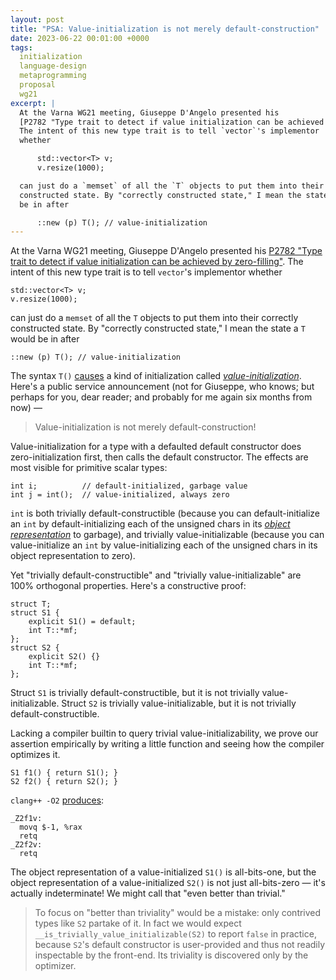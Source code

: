 ```yaml
---
layout: post
title: "PSA: Value-initialization is not merely default-construction"
date: 2023-06-22 00:01:00 +0000
tags:
  initialization
  language-design
  metaprogramming
  proposal
  wg21
excerpt: |
  At the Varna WG21 meeting, Giuseppe D'Angelo presented his
  [P2782 "Type trait to detect if value initialization can be achieved by zero-filling"](https://www.open-std.org/jtc1/sc22/wg21/docs/papers/2023/p2782r0.html).
  The intent of this new type trait is to tell `vector`'s implementor
  whether

      std::vector<T> v;
      v.resize(1000);

  can just do a `memset` of all the `T` objects to put them into their correctly
  constructed state. By "correctly constructed state," I mean the state a `T` would
  be in after

      ::new (p) T(); // value-initialization
---
```


At the Varna WG21 meeting, Giuseppe D'Angelo presented his
[P2782 "Type trait to detect if value initialization can be achieved by zero-filling"](https://www.open-std.org/jtc1/sc22/wg21/docs/papers/2023/p2782r0.html).
The intent of this new type trait is to tell `vector`'s implementor
whether

    std::vector<T> v;
    v.resize(1000);

can just do a `memset` of all the `T` objects to put them into their correctly
constructed state. By "correctly constructed state," I mean the state a `T` would
be in after

    ::new (p) T(); // value-initialization

The syntax `T()` [causes](http://eel.is/c++draft/dcl.init.general#16.4.sentence-1)
a kind of initialization called [_value-initialization_](http://eel.is/c++draft/dcl.init.general#9).
Here's a public service announcement (not for Giuseppe, who knows;
but perhaps for you, dear reader; and probably for me again six months from now) —

> Value-initialization is not merely default-construction!

Value-initialization for a type with a defaulted default constructor
does zero-initialization first, then calls the default constructor.
The effects are most visible for primitive scalar types:

    int i;          // default-initialized, garbage value
    int j = int();  // value-initialized, always zero

`int` is both trivially default-constructible (because you can default-initialize
an `int` by default-initializing each of the unsigned chars in its
[_object representation_](https://eel.is/c++draft/basic.types#general-4.sentence-1) to garbage),
and trivially value-initializable (because you can value-initialize an `int` by
value-initializing each of the unsigned chars in its object representation to zero).

Yet "trivially default-constructible" and "trivially value-initializable" are 100% orthogonal
properties. Here's a constructive proof:

    struct T;
    struct S1 {
        explicit S1() = default;
        int T::*mf;
    };
    struct S2 {
        explicit S2() {}
        int T::*mf;
    };

Struct `S1` is trivially default-constructible, but it is not trivially value-initializable.
Struct `S2` is trivially value-initializable, but it is not trivially default-constructible.

Lacking a compiler builtin to query trivial value-initializability, we prove our assertion
empirically by writing a little function and seeing how the compiler optimizes it.

    S1 f1() { return S1(); }
    S2 f2() { return S2(); }

`clang++ -O2` [produces](https://godbolt.org/z/jKWjG3x1x):

    _Z2f1v:
      movq $-1, %rax
      retq
    _Z2f2v:
      retq

The object representation of a value-initialized `S1()` is all-bits-one, but the object representation
of a value-initialized `S2()` is not just all-bits-zero — it's actually indeterminate! We might call that
"even better than trivial."

> To focus on "better than triviality" would be a mistake: only contrived types like `S2`
> partake of it. In fact we would expect `__is_trivially_value_initializable(S2)` to report `false`
> in practice, because `S2`'s default constructor is user-provided and thus not readily inspectable
> by the front-end. Its triviality is discovered only by the optimizer.
